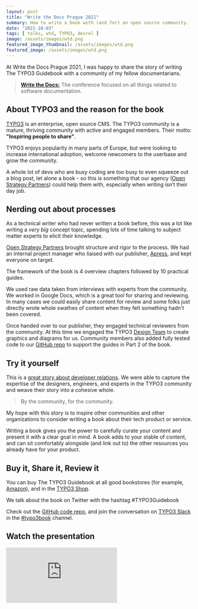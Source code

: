 ```yaml
---
layout: post
title: "Write the Docs Prague 2021"
summary: How to write a book with (and for) an open source community.
date: "2021-10-03"
tags: [ talks, wtd, TYPO3, devrel ]
image: /assets/images/wtd.png
featured_image_thumbnail: /assets/images/wtd.png
featured_image: /assets/images/wtd.png
---
```


At Write the Docs Prague 2021, I was happy to share the story of writing The TYPO3 Guidebook with a community of my fellow documentarians.

> **[Write the Docs:](https://www.writethedocs.org/conf/prague/2021/)**
> The conference focused on all things related to software documentation.

## About TYPO3 and the reason for the book

[TYPO3](https://typo3.org/) is an enterprise, open source CMS. The TYPO3 community is a mature, thriving community with active and engaged members. Their motto: **"Inspiring people to share"**.

TYPO3 enjoys popularity in many parts of Europe, but were looking to increase international adoption, welcome newcomers to the userbase and grow the community.  

A whole lot of devs who are busy coding are too busy to even squeeze out a blog post, let alone a book - so this is something that our agency ([Open Strategy Partners](https://openstrategypartners.com/)) could help them with, especially when writing isn’t their day job. 

## Nerding out about processes 

As a technical writer who had never written a book before, this was a lot like writing a _very big_ concept topic, spending lots of time talking to subject matter experts to elicit their knowledge.

[Open Strategy Partners](https://openstrategypartners.com/) brought structure and rigor to the process. We had an internal project manager who liaised with our publisher, [Apress](https://www.apress.com/gp/book/9781484265246), and kept everyone on target.

The framework of the book is 4 overview chapters followed by 10 practical guides. 

We used raw data taken from interviews with experts from the community. We worked in Google Docs, which is a great tool for sharing and reviewing. In many cases we could easily share content for review and some folks just directly wrote whole swathes of content when they felt something hadn't been covered. 

Once handed over to our publisher, they engaged technical reviewers from the community. At this time we engaged the TYPO3 [Design Team](https://typo3.org/community/teams/design) to create graphics and diagrams for us. Community members also added fully tested code to our [GitHub repo](https://github.com/Apress/the-typo3-guidebook) to support the guides in Part 2 of the book.

## Try it yourself ##

This is a [great story about developer relations](https://flicstar.com/does-a-book-fit-into-devrel). We were able to capture the expertise of the designers, engineers, and experts in the TYPO3 community and weave their story into a cohesive whole. 

> By the community, for the community.

My hope with this story is to inspire other communities and other organizations to consider writing a book about their tech product or service. 

Writing a book gives you the power to carefully curate your content and present it with a clear goal in mind. A book adds to your stable of content, and can sit comfortably alongside (and link out to) the other resources you already have for your product. 

## Buy it, Share it, Review it

You can buy The TYPO3 Guidebook at all good bookstores (for example, [Amazon](https://www.amazon.com/dp/1484265246/)), and in the [TYPO3 Shop](https://shop.typo3.com/).

We talk about the book on Twitter with the hashtag #TYPO3Guidebook

Check out the [GitHub code repo](https://github.com/Apress/the-typo3-guidebook), and join the conversation on [TYPO3 Slack](https://typo3.org/community/meet/chat-slack) in the [#typo3book](https://typo3.slack.com/archives/CU8E4QBNG) channel.

## Watch the presentation

<iframe src="https://youtu.be/Enq7Esg3tHY" frameborder="0" allowfullscreen="true"> </iframe>
